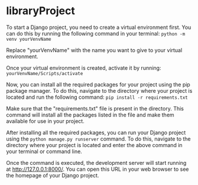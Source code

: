 # libraryProject

To start a Django project, you need to create a virtual environment first.
You can do this by running the following command in your terminal:
    `python -m venv yourVenvName`

Replace "yourVenvName" with the name you want to give to your virtual environment.

Once your virtual environment is created, activate it by running:
    `yourVenvName/Scripts/activate`

Now, you can install all the required packages for your project using the pip package manager. 
To do this, navigate to the directory where your project is located and run the following command:
    `pip install -r requirements.txt`

Make sure that the "requirements.txt" file is present in the directory. This command will install all the packages listed in the file and make them available for use in your project.

After installing all the required packages, you can run your Django project using the `python manage.py runserver` command. To do this, navigate to the directory where your project is located and enter the above command in your terminal or command line.

Once the command is executed, the development server will start running at http://127.0.0.1:8000/. You can open this URL in your web browser to see the homepage of your Django project.